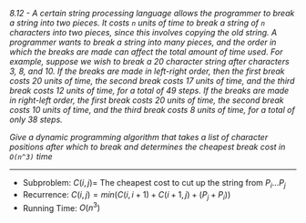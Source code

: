 *8.12 - A certain string processing language allows the programmer to break a string into two pieces. It costs `n` units of time to break a string of `n` characters into two pieces, since this involves copying the old string. A programmer wants to break a string into many pieces, and the order in which the breaks are made can affect the total amount of time used. For example, suppose we wish to break a 20 character string after characters 3, 8, and 10. If the breaks are made in left-right order, then the first break costs 20 units of time, the second break costs 17 units of time, and the third break costs 12 units of time, for a total of 49 steps. If the breaks are made in right-left order, the first break costs 20 units of time, the second break costs 10 units of time, and the third break costs 8 units of time, for a total of only 38 steps.*

*Give a dynamic programming algorithm that takes a list of character positions after which to break and determines the cheapest break cost in `O(n^3)` time*
***
- Subproblem: $C(i,j) =$ The cheapest cost to cut up the string from $P_i \dots P_j$
- Recurrence: $C(i,j) = min(C(i,i+1)+C(i+1,j)+(P_j+P_i))$
- Running Time: $O(n^3)$
